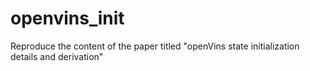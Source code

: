 # openvins_init
Reproduce the content of the paper titled "openVins state initialization details and derivation"
